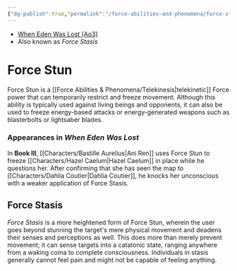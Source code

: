 ```yaml
---
{"dg-publish":true,"permalink":"/force-abilities-and-phenomena/force-stun/","tags":["universal","alter","offense","forcepower"],"noteIcon":"saber1"}
---
```


- [When Eden Was Lost (Ao3)](https://archiveofourown.org/works/19334440)
- Also known as *Force Stasis*
# Force Stun
Force Stun is a [[Force Abilities & Phenomena/Telekinesis\|telekinetic]] Force power that can temporarily restrict and freeze movement. Although this ability is typically used against living beings and opponents, it can also be used to freeze energy-based attacks or energy-generated weapons such as blasterbolts or lightsaber blades. 
### Appearances in *When Eden Was Lost*
In **Book III**, [[Characters/Bastille Aurelius\|Ani Ren]] uses Force Stun to freeze [[Characters/Hazel Caelum\|Hazel Caelum]] in place while he questions her. After confirming that she has seen the map to [[Characters/Dahlia Coutier\|Dahlia Coutier]], he knocks her unconscious with a weaker application of Force Stasis. 
## Force Stasis
*Force Stasis* is a more heightened form of Force Stun, wherein the user goes beyond stunning the target's mere physical movement and deadens their senses and perceptions as well. This does more than merely prevent movement; it can sense targets into a catatonic state, ranging anywhere from a waking coma to complete consciousness. Individuals in stasis generally cannot feel pain and might not be capable of feeling anything. 